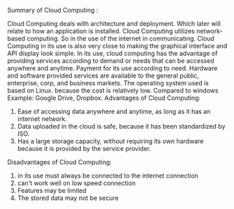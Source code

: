 Summary of Cloud Computing :

Cloud Computing deals with architecture and deployment. Which later will relate to how an application is installed. Cloud Computing utilizes network-based computing. So in the use of the internet in communicating. Cloud Computing in its use is also very close to making the graphical interface and API display look simple. In its use, cloud computing has the advantage of providing services according to demand or needs that can be accessed anywhere and anytime. Payment for its use according to need. Hardware and software provided services are available to the general public, enterprise, corp, and business markets. The operating system used is based on Linux. because the cost is relatively low. Compared to windows
Example: Google Drive, Dropbox.
Advantages of Cloud Computing:
1. Ease of accessing data anywhere and anytime, as long as it has an internet network.
2. Data uploaded in the cloud is safe, because it has been standardized by ISO.
3. Has a large storage capacity, without requiring its own hardware because it is provided by the service provider.

Disadvantages of Cloud Computing:
1. in its use must always be connected to the internet connection
2. can't work well on low speed connection
3. Features may be limited
4. The stored data may not be secure
